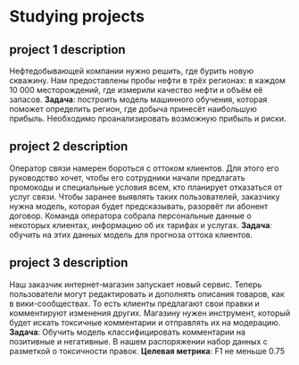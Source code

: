 # Studying projects
## project 1 description
Нефтедобывающей компании нужно решить, где бурить новую скважину. Нам предоставлены пробы нефти в трёх регионах: в каждом 10 000 месторождений, где измерили качество нефти и объём её запасов.
**Задача**: построить модель машинного обучения, которая поможет определить регион, где добыча принесёт наибольшую прибыль. Необходимо проанализировать возможную прибыль и риски.
## project 2 description
Оператор связи намерен бороться с оттоком клиентов. Для этого его руководство хочет, чтобы его сотрудники начали предлагать промокоды и специальные условия всем, кто планирует отказаться от услуг связи. Чтобы заранее выявлять таких пользователей, заказчику нужна модель, которая будет предсказывать, разорвёт ли абонент договор. Команда оператора собрала персональные данные о некоторых клиентах, информацию об их тарифах и услугах.
**Задача**: обучить на этих данных модель для прогноза оттока клиентов.
## project 3 description
Наш заказчик интернет-магазин запускает новый сервис. Теперь пользователи могут редактировать и дополнять описания товаров, как в вики-сообществах. То есть клиенты предлагают свои правки и комментируют изменения других. Магазину нужен инструмент, который будет искать токсичные комментарии и отправлять их на модерацию.
**Задача**: Обучить модель классифицировать комментарии на позитивные и негативные. В нашем распоряжении набор данных с разметкой о токсичности правок.
**Целевая метрика**: F1 не меньше 0.75
